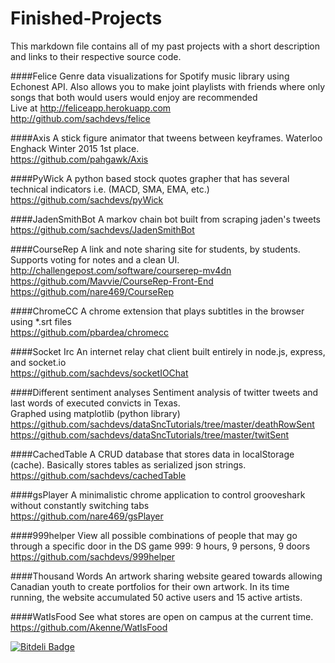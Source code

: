 # Finished-Projects

This markdown file contains all of my past projects with a short description and links to their respective source code.

####Felice
Genre data visualizations for Spotify music library using Echonest API. Also allows you to make joint playlists with friends where only songs that both would users would enjoy are recommended <br>
Live at http://feliceapp.herokuapp.com <br>
http://github.com/sachdevs/felice

####Axis
A stick figure animator that tweens between keyframes. Waterloo Enghack Winter 2015 1st place. <br>
https://github.com/pahgawk/Axis

####PyWick
A python based stock quotes grapher that has several technical indicators i.e. (MACD, SMA, EMA, etc.) <br>
https://github.com/sachdevs/pyWick

####JadenSmithBot
A markov chain bot built from scraping jaden's tweets <br>
https://github.com/sachdevs/JadenSmithBot <br>

####CourseRep
A link and note sharing site for students, by students. Supports voting for notes and a clean UI.<br>
http://challengepost.com/software/courserep-mv4dn <br>
https://github.com/Mavvie/CourseRep-Front-End <br>
https://github.com/nare469/CourseRep <br>

####ChromeCC
A chrome extension that plays subtitles in the browser using *.srt files<br>
https://github.com/pbardea/chromecc <br>

####Socket Irc
An internet relay chat client built entirely in node.js, express, and socket.io<br>
https://github.com/sachdevs/socketIOChat <br>

####Different sentiment analyses
Sentiment analysis of twitter tweets and last words of executed convicts in Texas. <br>
Graphed using matplotlib (python library) <br>
https://github.com/sachdevs/dataSncTutorials/tree/master/deathRowSent <br>
https://github.com/sachdevs/dataSncTutorials/tree/master/twitSent


####CachedTable
A CRUD database that stores data in localStorage (cache). Basically stores tables as serialized json strings. <br>
https://github.com/sachdevs/cachedTable <br>

####gsPlayer
A minimalistic chrome application to control grooveshark without constantly switching tabs<br>
https://github.com/nare469/gsPlayer <br>

####999helper
View all possible combinations of people that may go through a specific door in the DS game 999: 9 hours, 9 persons, 9 doors <br>
https://github.com/sachdevs/999helper

####Thousand Words
An artwork sharing website geared towards allowing Canadian youth to create portfolios for their own artwork. In its time running, the website accumulated 50 active users and 15 active artists.

####WatIsFood
See what stores are open on campus at the current time.<br>
https://github.com/Akenne/WatIsFood<br>



[![Bitdeli Badge](https://d2weczhvl823v0.cloudfront.net/sachdevs/finished-projects/trend.png)](https://bitdeli.com/free "Bitdeli Badge")

